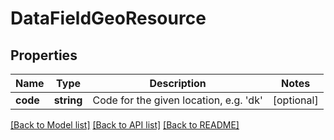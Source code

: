 # DataFieldGeoResource

## Properties
Name | Type | Description | Notes
------------ | ------------- | ------------- | -------------
**code** | **string** | Code for the given location, e.g. &#39;dk&#39; | [optional] 

[[Back to Model list]](../README.md#documentation-for-models) [[Back to API list]](../README.md#documentation-for-api-endpoints) [[Back to README]](../README.md)


